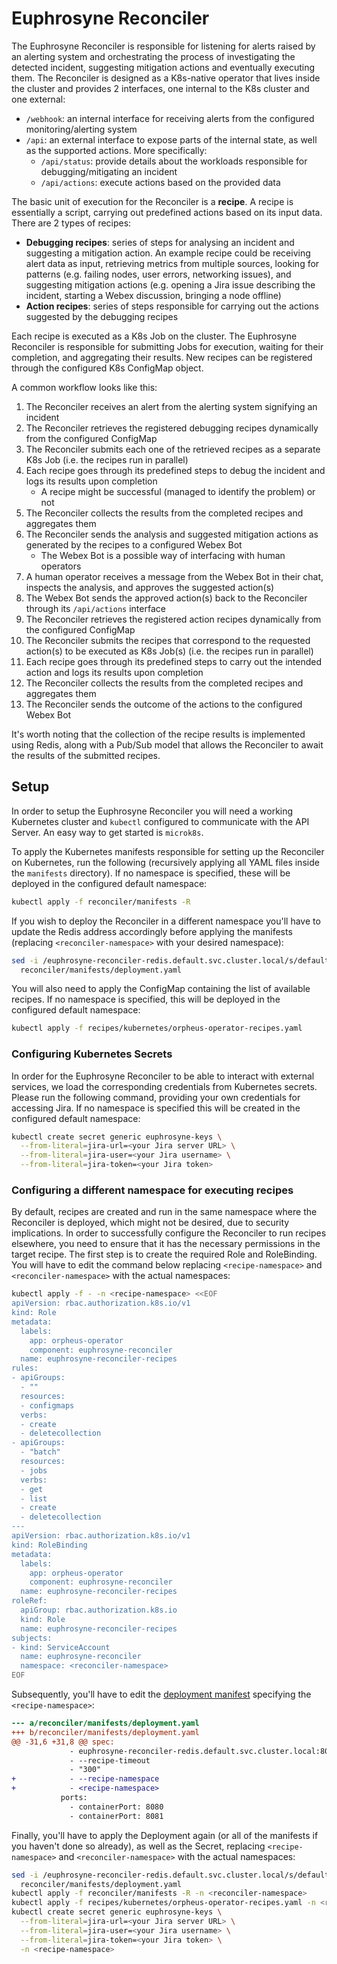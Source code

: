 # Euphrosyne Reconciler

The Euphrosyne Reconciler is responsible for listening for alerts raised by an alerting system and
orchestrating the process of investigating the detected incident, suggesting mitigation actions and
eventually executing them. The Reconciler is designed as a K8s-native operator that lives inside
the cluster and provides 2 interfaces, one internal to the K8s cluster and one external:
* `/webhook`: an internal interface for receiving alerts from the configured monitoring/alerting
  system
* `/api`: an external interface to expose parts of the internal state, as well as the supported
  actions. More specifically:
  * `/api/status`: provide details about the workloads responsible for debugging/mitigating an
    incident
  * `/api/actions`: execute actions based on the provided data

The basic unit of execution for the Reconciler is a **recipe**. A recipe is essentially a script,
carrying out predefined actions based on its input data. There are 2 types of recipes:
* **Debugging recipes**: series of steps for analysing an incident and suggesting a mitigation
  action. An example recipe could be receiving alert data as input, retrieving metrics from
  multiple sources, looking for patterns (e.g. failing nodes, user errors, networking issues), and
  suggesting mitigation actions (e.g. opening a Jira issue describing the incident, starting a
  Webex discussion, bringing a node offline)
* **Action recipes**: series of steps responsible for carrying out the actions suggested by the
  debugging recipes

Each recipe is executed as a K8s Job on the cluster. The Euphrosyne Reconciler is responsible for
submitting Jobs for execution, waiting for their completion, and aggregating their results. New
recipes can be registered through the configured K8s ConfigMap object.

A common workflow looks like this:
1. The Reconciler receives an alert from the alerting system signifying an incident
2. The Reconciler retrieves the registered debugging recipes dynamically from the configured
   ConfigMap
3. The Reconciler submits each one of the retrieved recipes as a separate K8s Job (i.e. the recipes
   run in parallel)
4. Each recipe goes through its predefined steps to debug the incident and logs its results upon
   completion
   * A recipe might be successful (managed to identify the problem) or not
5. The Reconciler collects the results from the completed recipes and aggregates them
6. The Reconciler sends the analysis and suggested mitigation actions as generated by the recipes
   to a configured Webex Bot
   * The Webex Bot is a possible way of interfacing with human operators
7. A human operator receives a message from the Webex Bot in their chat, inspects the analysis, and
   approves the suggested action(s)
8. The Webex Bot sends the approved action(s) back to the Reconciler through its `/api/actions`
   interface
9. The Reconciler retrieves the registered action recipes dynamically from the configured ConfigMap
10. The Reconciler submits the recipes that correspond to the requested action(s) to be executed as
    K8s Job(s) (i.e. the recipes run in parallel)
11. Each recipe goes through its predefined steps to carry out the intended action and logs its
    results upon completion
12. The Reconciler collects the results from the completed recipes and aggregates them
13. The Reconciler sends the outcome of the actions to the configured Webex Bot

It's worth noting that the collection of the recipe results is implemented using Redis, along with
a Pub/Sub model that allows the Reconciler to await the results of the submitted recipes.

## Setup

In order to setup the Euphrosyne Reconciler you will need a working Kubernetes cluster and
`kubectl` configured to communicate with the API Server. An easy way to get started is `microk8s`.

To apply the Kubernetes manifests responsible for setting up the Reconciler on Kubernetes, run the
following (recursively applying all YAML files inside the `manifests` directory). If no namespace
is specified, these will be deployed in the configured default namespace:

```bash
kubectl apply -f reconciler/manifests -R
```

If you wish to deploy the Reconciler in a different namespace you'll have to update the Redis
address accordingly before applying the manifests (replacing `<reconciler-namespace>` with your
desired namespace):

```bash
sed -i /euphrosyne-reconciler-redis.default.svc.cluster.local/s/default/<reconciler-namespace>/g \
  reconciler/manifests/deployment.yaml
```

You will also need to apply the ConfigMap containing the list of available recipes. If no namespace
is specified, this will be deployed in the configured default namespace:

```bash
kubectl apply -f recipes/kubernetes/orpheus-operator-recipes.yaml
```

### Configuring Kubernetes Secrets

In order for the Euphrosyne Reconciler to be able to interact with external services, we load the
corresponding credentials from Kubernetes secrets. Please run the following command, providing your
own credentials for accessing Jira. If no namespace is specified this will be created in the
configured default namespace:

```bash
kubectl create secret generic euphrosyne-keys \
  --from-literal=jira-url=<your Jira server URL> \
  --from-literal=jira-user=<your Jira username> \
  --from-literal=jira-token=<your Jira token>
```

### Configuring a different namespace for executing recipes

By default, recipes are created and run in the same namespace where the Reconciler is deployed,
which might not be desired, due to security implications. In order to successfully configure the
Reconciler to run recipes elsewhere, you need to ensure that it has the necessary permissions in
the target recipe. The first step is to create the required Role and RoleBinding. You will have to
edit the command below replacing `<recipe-namespace>` and `<reconciler-namespace>` with the actual
namespaces:

```bash
kubectl apply -f - -n <recipe-namespace> <<EOF
apiVersion: rbac.authorization.k8s.io/v1
kind: Role
metadata:
  labels:
    app: orpheus-operator
    component: euphrosyne-reconciler
  name: euphrosyne-reconciler-recipes
rules:
- apiGroups:
  - ""
  resources:
  - configmaps
  verbs:
  - create
  - deletecollection
- apiGroups:
  - "batch"
  resources:
  - jobs
  verbs:
  - get
  - list
  - create
  - deletecollection
---
apiVersion: rbac.authorization.k8s.io/v1
kind: RoleBinding
metadata:
  labels:
    app: orpheus-operator
    component: euphrosyne-reconciler
  name: euphrosyne-reconciler-recipes
roleRef:
  apiGroup: rbac.authorization.k8s.io
  kind: Role
  name: euphrosyne-reconciler-recipes
subjects:
- kind: ServiceAccount
  name: euphrosyne-reconciler
  namespace: <reconciler-namespace>
EOF
```

Subsequently, you'll have to edit the [deployment manifest](./reconciler/manifests/deployment.yaml)
specifying the `<recipe-namespace>`:

```diff
--- a/reconciler/manifests/deployment.yaml
+++ b/reconciler/manifests/deployment.yaml
@@ -31,6 +31,8 @@ spec:
             - euphrosyne-reconciler-redis.default.svc.cluster.local:80
             - --recipe-timeout
             - "300"
+            - --recipe-namespace
+            - <recipe-namespace>
           ports:
             - containerPort: 8080
             - containerPort: 8081
```

Finally, you'll have to apply the Deployment again (or all of the manifests if you haven't done so
already), as well as the Secret, replacing `<recipe-namespace>` and `<reconciler-namespace>` with
the actual namespaces:

```bash
sed -i /euphrosyne-reconciler-redis.default.svc.cluster.local/s/default/<reconciler-namespace>/g \
  reconciler/manifests/deployment.yaml
kubectl apply -f reconciler/manifests -R -n <reconciler-namespace>
kubectl apply -f recipes/kubernetes/orpheus-operator-recipes.yaml -n <reconciler-namespace>
kubectl create secret generic euphrosyne-keys \
  --from-literal=jira-url=<your Jira server URL> \
  --from-literal=jira-user=<your Jira username> \
  --from-literal=jira-token=<your Jira token> \
  -n <recipe-namespace>
```
